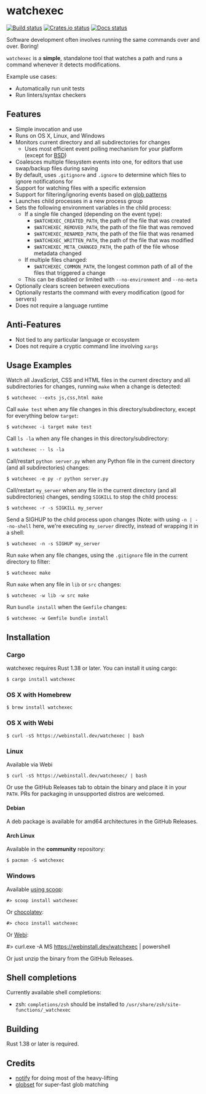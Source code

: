 # watchexec

[![Build status](https://badgen.net/travis/watchexec/watchexec/main)](https://travis-ci.org/watchexec/watchexec)
[![Crates.io status](https://badgen.net/crates/v/watchexec)](https://crates.io/crates/watchexec)
[![Docs status](https://docs.rs/watchexec/badge.svg)](https://docs.rs/watchexec)

Software development often involves running the same commands over and over. Boring!

`watchexec` is a **simple**, standalone tool that watches a path and runs a command whenever it detects modifications.

Example use cases:

* Automatically run unit tests
* Run linters/syntax checkers

## Features

* Simple invocation and use
* Runs on OS X, Linux, and Windows
* Monitors current directory and all subdirectories for changes
    * Uses most efficient event polling mechanism for your platform (except for [BSD](https://github.com/notify-rs/notify#todo))
* Coalesces multiple filesystem events into one, for editors that use swap/backup files during saving
* By default, uses `.gitignore` and `.ignore` to determine which files to ignore notifications for
* Support for watching files with a specific extension
* Support for filtering/ignoring events based on [glob patterns](https://docs.rs/globset/*/globset/#syntax)
* Launches child processes in a new process group
* Sets the following environment variables in the child process:
    * If a single file changed (depending on the event type):
        * `$WATCHEXEC_CREATED_PATH`, the path of the file that was created
        * `$WATCHEXEC_REMOVED_PATH`, the path of the file that was removed
        * `$WATCHEXEC_RENAMED_PATH`, the path of the file that was renamed
        * `$WATCHEXEC_WRITTEN_PATH`, the path of the file that was modified
        * `$WATCHEXEC_META_CHANGED_PATH`, the path of the file whose metadata changed
    * If multiple files changed:
        * `$WATCHEXEC_COMMON_PATH`, the longest common path of all of the files that triggered a change
    * This can be disabled or limited with `--no-environment` and `--no-meta`
* Optionally clears screen between executions
* Optionally restarts the command with every modification (good for servers)
* Does not require a language runtime

## Anti-Features

* Not tied to any particular language or ecosystem
* Does not require a cryptic command line involving `xargs`

## Usage Examples

Watch all JavaScript, CSS and HTML files in the current directory and all subdirectories for changes, running `make` when a change is detected:

    $ watchexec --exts js,css,html make

Call `make test` when any file changes in this directory/subdirectory, except for everything below `target`:

    $ watchexec -i target make test

Call `ls -la` when any file changes in this directory/subdirectory:

    $ watchexec -- ls -la

Call/restart `python server.py` when any Python file in the current directory (and all subdirectories) changes:

    $ watchexec -e py -r python server.py

Call/restart `my_server` when any file in the current directory (and all subdirectories) changes, sending `SIGKILL` to stop the child process:

    $ watchexec -r -s SIGKILL my_server

Send a SIGHUP to the child process upon changes (Note: with using `-n | --no-shell` here, we're executing `my_server` directly, instead of wrapping it in a shell:

    $ watchexec -n -s SIGHUP my_server

Run `make` when any file changes, using the `.gitignore` file in the current directory to filter:

    $ watchexec make

Run `make` when any file in `lib` or `src` changes:

    $ watchexec -w lib -w src make

Run `bundle install` when the `Gemfile` changes:

    $ watchexec -w Gemfile bundle install

## Installation

### Cargo

watchexec requires Rust 1.38 or later. You can install it using cargo:

    $ cargo install watchexec

### OS X with Homebrew

    $ brew install watchexec

### OS X with Webi

    $ curl -sS https://webinstall.dev/watchexec | bash

### Linux

Available via Webi

    $ curl -sS https://webinstall.dev/watchexec/ | bash

Or use the GitHub Releases tab to obtain the binary and place it in your `PATH`. PRs for packaging in unsupported distros are welcomed.

#### Debian

A deb package is available for amd64 architectures in the GitHub Releases.

#### Arch Linux

Available in the **community** repository:

    $ pacman -S watchexec

### Windows

Available [using scoop](https://scoop.sh/):

    #> scoop install watchexec

Or [chocolatey](https://chocolatey.org/packages/watchexec):

    #> choco install watchexec
    
Or [Webi](https://webinstall.dev/watchexec):

   #> curl.exe -A MS https://webinstall.dev/watchexec | powershell

Or just unzip the binary from the GitHub Releases.

## Shell completions

Currently available shell completions:

- zsh: `completions/zsh` should be installed to `/usr/share/zsh/site-functions/_watchexec`

## Building

Rust 1.38 or later is required.

## Credits

* [notify](https://github.com/passcod/notify) for doing most of the heavy-lifting
* [globset](https://crates.io/crates/globset) for super-fast glob matching
